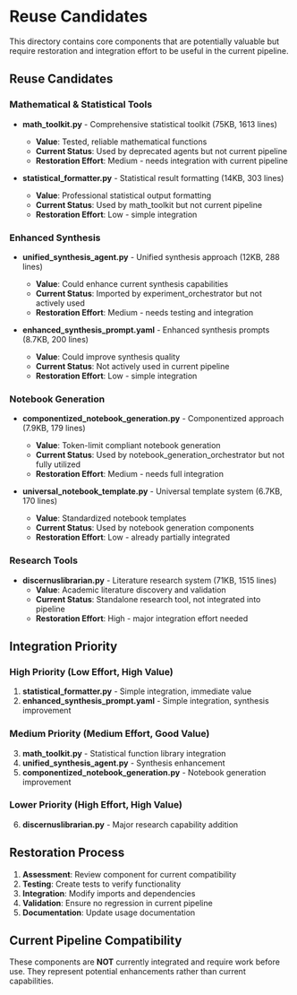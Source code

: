 # Reuse Candidates

This directory contains core components that are potentially valuable but require restoration and integration effort to be useful in the current pipeline.

## Reuse Candidates

### Mathematical & Statistical Tools
- **math_toolkit.py** - Comprehensive statistical toolkit (75KB, 1613 lines)
  - **Value**: Tested, reliable mathematical functions
  - **Current Status**: Used by deprecated agents but not current pipeline
  - **Restoration Effort**: Medium - needs integration with current pipeline

- **statistical_formatter.py** - Statistical result formatting (14KB, 303 lines)
  - **Value**: Professional statistical output formatting
  - **Current Status**: Used by math_toolkit but not current pipeline
  - **Restoration Effort**: Low - simple integration

### Enhanced Synthesis
- **unified_synthesis_agent.py** - Unified synthesis approach (12KB, 288 lines)
  - **Value**: Could enhance current synthesis capabilities
  - **Current Status**: Imported by experiment_orchestrator but not actively used
  - **Restoration Effort**: Medium - needs testing and integration

- **enhanced_synthesis_prompt.yaml** - Enhanced synthesis prompts (8.7KB, 200 lines)
  - **Value**: Could improve synthesis quality
  - **Current Status**: Not actively used in current pipeline
  - **Restoration Effort**: Low - simple integration

### Notebook Generation
- **componentized_notebook_generation.py** - Componentized approach (7.9KB, 179 lines)
  - **Value**: Token-limit compliant notebook generation
  - **Current Status**: Used by notebook_generation_orchestrator but not fully utilized
  - **Restoration Effort**: Medium - needs full integration

- **universal_notebook_template.py** - Universal template system (6.7KB, 170 lines)
  - **Value**: Standardized notebook templates
  - **Current Status**: Used by notebook generation components
  - **Restoration Effort**: Low - already partially integrated

### Research Tools
- **discernuslibrarian.py** - Literature research system (71KB, 1515 lines)
  - **Value**: Academic literature discovery and validation
  - **Current Status**: Standalone research tool, not integrated into pipeline
  - **Restoration Effort**: High - major integration effort needed

## Integration Priority

### High Priority (Low Effort, High Value)
1. **statistical_formatter.py** - Simple integration, immediate value
2. **enhanced_synthesis_prompt.yaml** - Simple integration, synthesis improvement

### Medium Priority (Medium Effort, Good Value)
3. **math_toolkit.py** - Statistical function library integration
4. **unified_synthesis_agent.py** - Synthesis enhancement
5. **componentized_notebook_generation.py** - Notebook generation improvement

### Lower Priority (High Effort, High Value)
6. **discernuslibrarian.py** - Major research capability addition

## Restoration Process

1. **Assessment**: Review component for current compatibility
2. **Testing**: Create tests to verify functionality
3. **Integration**: Modify imports and dependencies
4. **Validation**: Ensure no regression in current pipeline
5. **Documentation**: Update usage documentation

## Current Pipeline Compatibility

These components are **NOT** currently integrated and require work before use. They represent potential enhancements rather than current capabilities.
